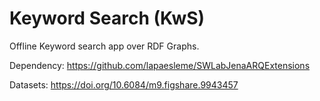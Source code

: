 # Keyword Search (KwS)
Offline Keyword search app over RDF Graphs.

Dependency: https://github.com/lapaesleme/SWLabJenaARQExtensions

Datasets: https://doi.org/10.6084/m9.figshare.9943457
